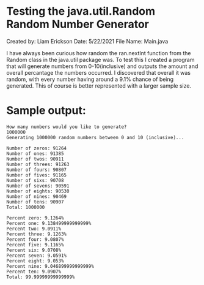 # Testing the java.util.Random Random Number Generator
Created by: Liam Erickson
Date: 5/22/2021
File Name: Main.java

I have always been curious how random the ran.nextInt function from the Random class in the java.util package was. To test this I created a program that will generate numbers from 0-10(inclusive) and outputs the amount and overall percantage the numbers occurred. I discovered that overall it was random, with every number having around a 9.1% chance of being generated. This of course is better represented with a larger sample size.

# Sample output:
```
How many numbers would you like to generate?
1000000
Generating 1000000 random numbers between 0 and 10 (inclusive)... 

Number of zeros: 91264
Number of ones: 91385
Number of twos: 90911
Number of threes: 91263
Number of fours: 90807
Number of fives: 91165
Number of sixs: 90708
Number of sevens: 90591
Number of eights: 90530
Number of nines: 90469
Number of tens: 90907
Total: 1000000

Percent zero: 9.1264%
Percent one: 9.138499999999999%
Percent two: 9.0911%
Percent three: 9.1263%
Percent four: 9.0807%
Percent five: 9.1165%
Percent six: 9.0708%
Percent seven: 9.0591%
Percent eight: 9.053%
Percent nine: 9.046899999999999%
Percent ten: 9.0907%
Total: 99.99999999999999%
```

